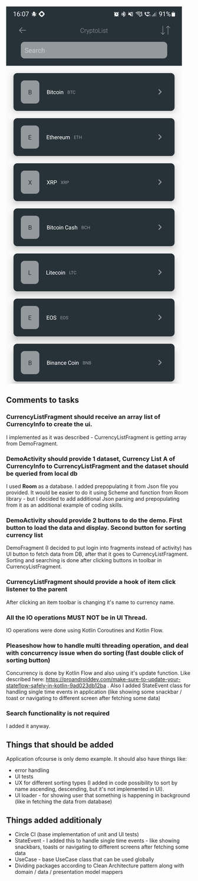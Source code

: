 ![Screenshot](https://github.com/sgozdzik/cryptolist/blob/master/screenshot.jpg?raw=true)

## Comments to tasks

### CurrencyListFragment should receive an array list of CurrencyInfo to create the ui.
I implemented as it was described - CurrencyListFragment is getting array from DemoFragment.
### DemoActivity should provide 1 dataset, Currency List A of CurrencyInfo to CurrencyListFragment and the dataset should be queried from local db
I used **Room** as a database. I added prepopulating it from Json file you provided. It would be easier to do it using Scheme and function from Room library - but I decided to add additional Json parsing and prepopulating from it as an additional example of coding skills. 
### DemoActivity should provide 2 buttons to do the demo. First button to load the data and display. Second button for sorting currency list
DemoFragment (I decided to put login into fragments instead of activity) has UI button to fetch data from DB, after that it goes to CurrencyListFragment. Sorting and searching is done after clicking buttons in toolbar in CurrencyListFragment.
### CurrencyListFragment should provide a hook of item click listener to the parent
After clicking an item toolbar is changing it's name to currency name.
### All the IO operations ​MUST NOT ​be in UI Thread.
IO operations were done using Kotlin Coroutines and Kotlin Flow.
### Please ​show how to handle ​multi threading operation​, and deal with ​concurrency issue​ when do sorting (fast double click of sorting button)
Concurrency is done by Kotlin Flow and also using it's update function. Like described here: https://proandroiddev.com/make-sure-to-update-your-stateflow-safely-in-kotlin-9ad023db12ba . Also I added StateEvent class for handling single time events in application (like showing some snackbar / toast or navigating to different screen after fetching some data)
### Search functionality is not required
I added it anyway. 


## Things that should be added
Application ofcourse is only demo example. It should also have things like:

- error handling
- UI tests
- UX for different sorting types (I added in code possibility to sort by name ascending, descending, but it's not implemented in UI).
- UI loader - for showing user that something is happening in background (like in fetching the data from database)

## Things added additionaly

- Circle CI (base implementation of unit and UI tests)
- StateEvent - I added this to handle single time events - like showing snackbars, toasts or navigating to different screens after fetching some data
- UseCase - base UseCase class that can be used globally 
- Dividing packages according to Clean Architecture pattern along with domain / data / presentation model mappers 
